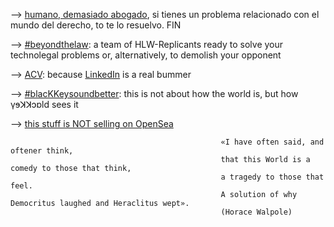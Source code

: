 
--> [humano, demasiado abogado](https://www.manuelastillero.com), si tienes un problema relacionado con el mundo del derecho, to te lo resuelvo. FIN

--> [#beyondthelaw](https://www.hololawn.io): a team of HLW-Replicants ready to solve your technolegal problems or, alternatively, to demolish your opponent

--> [ACV](https://read.cv/mastillerof): because [LinkedIn](https://www.linkedin.com/in/manuelastillero) is a real bummer

--> [#blacKKeysoundbetter](https://www.youtube.com/@blackkeysoundbetter): this is not about how the world is, but how γɘꓘꓘɔɒld sees it

   --> [this stuff is NOT selling on OpenSea](https://opensea.io/21213KK525)

                                                   «I have often said, and oftener think,
                                                   that this World is a comedy to those that think,
                                                   a tragedy to those that feel.
                                                   A solution of why Democritus laughed and Heraclitus wept».
                                                   (Horace Walpole)
